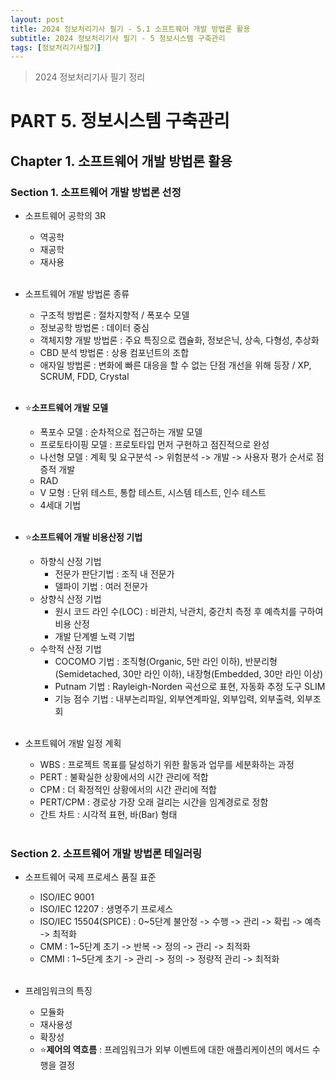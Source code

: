 ```yaml
---
layout: post
title: 2024 정보처리기사 필기 - 5.1 소프트웨어 개발 방법론 활용
subtitle: 2024 정보처리기사 필기 - 5 정보시스템 구축관리
tags: [정보처리기사필기]
---
```

> 2024 정보처리기사 필기 정리

# PART 5. 정보시스템 구축관리
## Chapter 1. 소프트웨어 개발 방법론 활용
### Section 1. 소프트웨어 개발 방법론 선정

- 소프트웨어 공학의 3R
  - 역공학
  - 재공학
  - 재사용
<br/><br/>

- 소프트웨어 개발 방법론 종류
  - 구조적 방법론 : 절차지향적 / 폭포수 모델
  - 정보공학 방법론 : 데이터 중심
  - 객체지향 개발 방법론 : 주요 특징으로 캡슐화, 정보은닉, 상속, 다형성, 추상화
  - CBD 분석 방법론 : 상용 컴포넌트의 조합
  - 애자일 방법론 : 변화에 빠른 대응을 할 수 없는 단점 개선을 위해 등장 / XP, SCRUM, FDD, Crystal
<br/><br/>

- ⭐**소프트웨어 개발 모델**
  - 폭포수 모델 : 순차적으로 접근하는 개발 모델
  - 프로토타이핑 모델 : 프로토타입 먼저 구현하고 점진적으로 완성
  - 나선형 모델 : 계획 및 요구분석 -> 위험분석 -> 개발 -> 사용자 평가 순서로 점증적 개발
  - RAD
  - V 모형 : 단위 테스트, 통합 테스트, 시스템 테스트, 인수 테스트
  - 4세대 기법
<br/><br/>

- ⭐**소프트웨어 개발 비용산정 기법**
  - 하향식 산정 기법
    - 전문가 판단기법 : 조직 내 전문가
    - 델파이 기법 : 여러 전문가
  - 상향식 산정 기법
    - 원시 코드 라인 수(LOC) : 비관치, 낙관치, 중간치 측정 후 예측치를 구하여 비용 산정
    - 개발 단계별 노력 기법
  - 수학적 산정 기법
    - COCOMO 기법 : 조직형(Organic, 5만 라인 이하), 반분리형(Semidetached, 30만 라인 이하), 내장형(Embedded, 30만 라인 이상)
    - Putnam 기법 : Rayleigh-Norden 곡선으로 표현, 자동화 추정 도구 SLIM
    - 기능 점수 기법 : 내부논리파일, 외부연계파일, 외부입력, 외부출력, 외부조회
<br/><br/>

- 소프트웨어 개발 일정 계획
  - WBS : 프로젝트 목표를 달성하기 위한 활동과 업무를 세분화하는 과정
  - PERT : 불확실한 상황에서의 시간 관리에 적합
  - CPM : 더 확정적인 상황에서의 시간 관리에 적합
  - PERT/CPM : 경로상 가장 오래 걸리는 시간을 임계경로로 정함
  - 간트 차트 : 시각적 표현, 바(Bar) 형태
<br/><br/>

### Section 2. 소프트웨어 개발 방법론 테일러링

- 소프트웨어 국제 프로세스 품질 표준
  - ISO/IEC 9001
  - ISO/IEC 12207 : 생명주기 프로세스
  - ISO/IEC 15504(SPICE) : 0~5단계 불안정 -> 수행 -> 관리 -> 확립 -> 예측 -> 최적화
  - CMM : 1~5단계 초기 -> 반복  -> 정의 -> 관리 -> 최적화
  - CMMI : 1~5단계 초기 -> 관리 -> 정의 -> 정량적 관리 -> 최적화
<br/><br/>

- 프레임워크의 특징
  - 모듈화
  - 재사용성
  - 확장성
  - ⭐**제어의 역흐름** : 프레임워크가 외부 이벤트에 대한 애플리케이션의 메서드 수행을 결정
<br/><br/>
